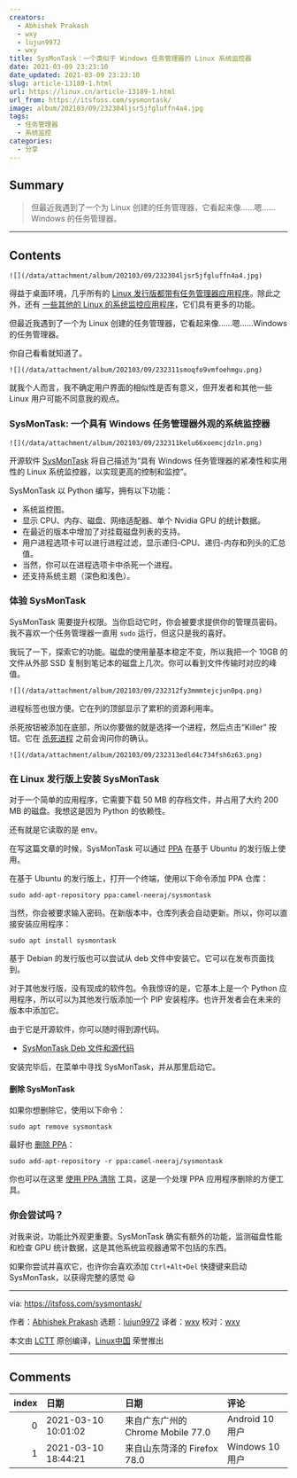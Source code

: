 ```yaml
---
creators:
  - Abhishek Prakash
  - wxy
  - lujun9972
  - wxy
title: SysMonTask：一个类似于 Windows 任务管理器的 Linux 系统监控器
date: 2021-03-09 23:23:10
date_updated: 2021-03-09 23:23:10
slug: article-13189-1.html
url: https://linux.cn/article-13189-1.html
url_from: https://itsfoss.com/sysmontask/
image: album/202103/09/232304ljsr5jfgluffn4a4.jpg
tags:
  - 任务管理器
  - 系统监控
categories:
  - 分享
---
```


## Summary

> 但最近我遇到了一个为 Linux 创建的任务管理器，它看起来像……嗯……Windows 的任务管理器。

***

<!-- more -->

## Contents

`![](/data/attachment/album/202103/09/232304ljsr5jfgluffn4a4.jpg)`

得益于桌面环境，几乎所有的 [Linux 发行版都带有任务管理器应用程序](https://itsfoss.com/task-manager-linux/)。除此之外，还有 [一些其他的 Linux 的系统监控应用程序](https://itsfoss.com/linux-system-monitoring-tools/)，它们具有更多的功能。

但最近我遇到了一个为 Linux 创建的任务管理器，它看起来像……嗯……Windows 的任务管理器。

你自己看看就知道了。

`![](/data/attachment/album/202103/09/232311smoqfo9vmfoehmgu.png)`

就我个人而言，我不确定用户界面的相似性是否有意义，但开发者和其他一些 Linux 用户可能不同意我的观点。

### SysMonTask: 一个具有 Windows 任务管理器外观的系统监控器

`![](/data/attachment/album/202103/09/232311kelu66xoemcjdzln.png)`

开源软件 [SysMonTask](https://github.com/KrispyCamel4u/SysMonTask) 将自己描述为“具有 Windows 任务管理器的紧凑性和实用性的 Linux 系统监控器，以实现更高的控制和监控”。

SysMonTask 以 Python 编写，拥有以下功能：

* 系统监控图。
* 显示 CPU、内存、磁盘、网络适配器、单个 Nvidia GPU 的统计数据。
* 在最近的版本中增加了对挂载磁盘列表的支持。
* 用户进程选项卡可以进行进程过滤，显示递归-CPU、递归-内存和列头的汇总值。
* 当然，你可以在进程选项卡中杀死一个进程。
* 还支持系统主题（深色和浅色）。

### 体验 SysMonTask

SysMonTask 需要提升权限。当你启动它时，你会被要求提供你的管理员密码。我不喜欢一个任务管理器一直用 `sudo` 运行，但这只是我的喜好。

我玩了一下，探索它的功能。磁盘的使用量基本稳定不变，所以我把一个 10GB 的文件从外部 SSD 复制到笔记本的磁盘上几次。你可以看到文件传输时对应的峰值。

`![](/data/attachment/album/202103/09/232312fy3mmmtejcjun0pq.png)`

进程标签也很方便。它在列的顶部显示了累积的资源利用率。

杀死按钮被添加在底部，所以你要做的就是选择一个进程，然后点击“Killer” 按钮。它在 [杀死进程](https://itsfoss.com/how-to-find-the-process-id-of-a-program-and-kill-it-quick-tip/) 之前会询问你的确认。

`![](/data/attachment/album/202103/09/232313edld4c734fsh6z63.png)`

### 在 Linux 发行版上安装 SysMonTask

对于一个简单的应用程序，它需要下载 50 MB 的存档文件，并占用了大约 200 MB 的磁盘。我想这是因为 Python 的依赖性。

还有就是它读取的是 env。

在写这篇文章的时候，SysMonTask 可以通过 [PPA](https://itsfoss.com/ppa-guide/) 在基于 Ubuntu 的发行版上使用。

在基于 Ubuntu 的发行版上，打开一个终端，使用以下命令添加 PPA 仓库：

```shell
sudo add-apt-repository ppa:camel-neeraj/sysmontask
```

当然，你会被要求输入密码。在新版本中，仓库列表会自动更新。所以，你可以直接安装应用程序：

```shell
sudo apt install sysmontask
```

基于 Debian 的发行版也可以尝试从 deb 文件中安装它。它可以在发布页面找到。

对于其他发行版，没有现成的软件包。令我惊讶的是，它基本上是一个 Python 应用程序，所以可以为其他发行版添加一个 PIP 安装程序。也许开发者会在未来的版本中添加它。

由于它是开源软件，你可以随时得到源代码。

* [SysMonTask Deb 文件和源代码](https://github.com/KrispyCamel4u/SysMonTask/releases)

安装完毕后，在菜单中寻找 SysMonTask，并从那里启动它。

#### 删除 SysMonTask

如果你想删除它，使用以下命令：

```shell
sudo apt remove sysmontask
```

最好也 [删除 PPA](https://itsfoss.com/how-to-remove-or-delete-ppas-quick-tip/)：

```shell
sudo add-apt-repository -r ppa:camel-neeraj/sysmontask
```

你也可以在这里 [使用 PPA 清除](https://itsfoss.com/ppa-purge/) 工具，这是一个处理 PPA 应用程序删除的方便工具。

### 你会尝试吗？

对我来说，功能比外观更重要。SysMonTask 确实有额外的功能，监测磁盘性能和检查 GPU 统计数据，这是其他系统监视器通常不包括的东西。

如果你尝试并喜欢它，也许你会喜欢添加 `Ctrl+Alt+Del` 快捷键来启动 SysMonTask，以获得完整的感觉 :smiley:

---

via: <https://itsfoss.com/sysmontask/>

作者：[Abhishek Prakash](https://itsfoss.com/author/abhishek/) 选题：[lujun9972](https://github.com/lujun9972) 译者：[wxy](https://github.com/wxy) 校对：[wxy](https://github.com/wxy)

本文由 [LCTT](https://github.com/LCTT/TranslateProject) 原创编译，[Linux中国](https://linux.cn/) 荣誉推出

***

## Comments

|   index | 日期                | 日期                                              | 评论                                                                                                                  |
|--------:|:--------------------|:--------------------------------------------------|:----------------------------------------------------------------------------------------------------------------------|
|       0 | 2021-03-10 10:01:02 | 来自广东广州的 Chrome Mobile 77.0|Android 10 用户 | 站在开发者的角度。意义在于GUI有参照，不需要我做产品设计就能做出来。不是每个开发者都能做除开发之外的事（产品设计之类） |
|       1 | 2021-03-10 18:44:21 | 来自山东菏泽的 Firefox 78.0|Windows 10 用户       | 没有SWAP监控？                                                                                                        |
